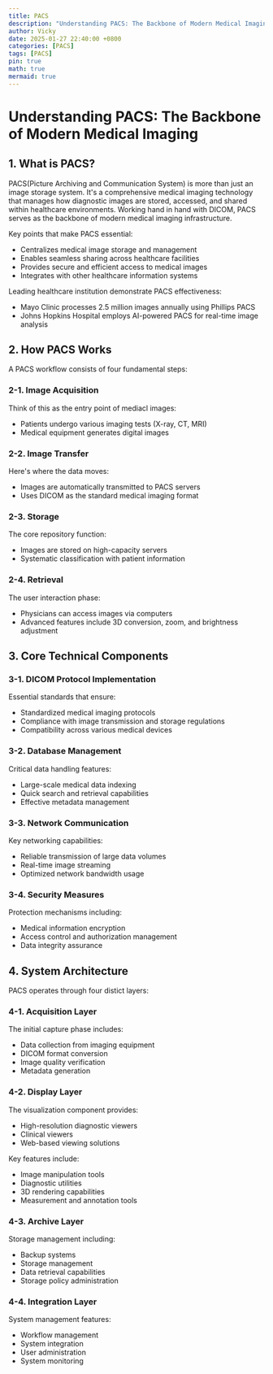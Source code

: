 ```yaml
---
title: PACS
description: "Understanding PACS: The Backbone of Modern Medical Imaging"
author: Vicky
date: 2025-01-27 22:40:00 +0800
categories: [PACS]
tags: [PACS]
pin: true
math: true
mermaid: true
---
```


# Understanding PACS: The Backbone of Modern Medical Imaging

## 1. What is PACS?
PACS(Picture Archiving and Communication System) is more than just an image storage system. It's a comprehensive medical imaging technology that manages how diagnostic images are stored, accessed, and shared within healthcare environments. Working hand in hand with DICOM, PACS serves as the backbone of modern medical imaging infrastructure.

Key points that make PACS essential:
- Centralizes medical image storage and management
- Enables seamless sharing across healthcare facilities
- Provides secure and efficient access to medical images
- Integrates with other healthcare information systems

Leading healthcare institution demonstrate PACS effectiveness:
- Mayo Clinic processes 2.5 million images annually using Phillips PACS
- Johns Hopkins Hospital employs AI-powered PACS for real-time image analysis

## 2. How PACS Works
A PACS workflow consists of four fundamental steps:

### 2-1. Image Acquisition
Think of this as the entry point of mediacl images:
- Patients undergo various imaging tests (X-ray, CT, MRI)
- Medical equipment generates digital images

### 2-2. Image Transfer
Here's where the data moves:
- Images are automatically transmitted to PACS servers
- Uses DICOM as the standard medical imaging format

### 2-3. Storage
The core repository function:
- Images are stored on high-capacity servers
- Systematic classification with patient information

### 2-4. Retrieval
The user interaction phase:
- Physicians can access images via computers
- Advanced features include 3D conversion, zoom, and brightness adjustment

## 3. Core Technical Components
### 3-1. DICOM Protocol Implementation
Essential standards that ensure:
- Standardized medical imaging protocols
- Compliance with image transmission and storage regulations
- Compatibility across various medical devices

### 3-2. Database Management
Critical data handling features:
- Large-scale medical data indexing
- Quick search and retrieval capabilities
- Effective metadata management

### 3-3. Network Communication
Key networking capabilities:
- Reliable transmission of large data volumes
- Real-time image streaming
- Optimized network bandwidth usage

### 3-4. Security Measures
Protection mechanisms including:
- Medical information encryption
- Access control and authorization management
- Data integrity assurance

## 4. System Architecture
PACS operates through four distict layers:
### 4-1. Acquisition Layer
The initial capture phase includes:
- Data collection from imaging equipment
- DICOM format conversion
- Image quality verification
- Metadata generation

### 4-2. Display Layer
The visualization component provides:
- High-resolution diagnostic viewers
- Clinical viewers
- Web-based viewing solutions

Key features include:
- Image manipulation tools
- Diagnostic utilities
- 3D rendering capabilities
- Measurement and annotation tools

### 4-3. Archive Layer
Storage management including: 
- Backup systems
- Storage management
- Data retrieval capabilities
- Storage policy administration

### 4-4. Integration Layer
System management features:
- Workflow management
- System integration
- User administration
- System monitoring